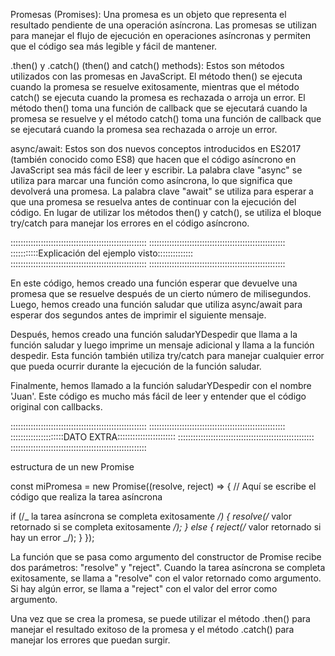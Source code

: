 Promesas (Promises): Una promesa es un objeto que representa el resultado pendiente de una operación asíncrona. Las promesas se utilizan para manejar el flujo de ejecución en operaciones asíncronas y permiten que el código sea más legible y fácil de mantener.

.then() y .catch() (then() and catch() methods): Estos son métodos utilizados con las promesas en JavaScript. El método then() se ejecuta cuando la promesa se resuelve exitosamente, mientras que el método catch() se ejecuta cuando la promesa es rechazada o arroja un error. El método then() toma una función de callback que se ejecutará cuando la promesa se resuelve y el método catch() toma una función de callback que se ejecutará cuando la promesa sea rechazada o arroje un error.

async/await: Estos son dos nuevos conceptos introducidos en ES2017 (también conocido como ES8) que hacen que el código asíncrono en JavaScript sea más fácil de leer y escribir. La palabra clave "async" se utiliza para marcar una función como asíncrona, lo que significa que devolverá una promesa. La palabra clave "await" se utiliza para esperar a que una promesa se resuelva antes de continuar con la ejecución del código. En lugar de utilizar los métodos then() y catch(), se utiliza el bloque try/catch para manejar los errores en el código asíncrono.

::::::::::::::::::::::::::::::::::::::::::::::::::::::
::::::::::::::::::::::::::::::::::::::::::::::::::::::
:::::::::::Explicación del ejemplo visto::::::::::::::
::::::::::::::::::::::::::::::::::::::::::::::::::::::
::::::::::::::::::::::::::::::::::::::::::::::::::::::

En este código, hemos creado una función esperar que devuelve una promesa que se resuelve después de un cierto número de milisegundos. Luego, hemos creado una función saludar que utiliza async/await para esperar dos segundos antes de imprimir el siguiente mensaje.

Después, hemos creado una función saludarYDespedir que llama a la función saludar y luego imprime un mensaje adicional y llama a la función despedir. Esta función también utiliza try/catch para manejar cualquier error que pueda ocurrir durante la ejecución de la función saludar.

Finalmente, hemos llamado a la función saludarYDespedir con el nombre 'Juan'. Este código es mucho más fácil de leer y entender que el código original con callbacks.

::::::::::::::::::::::::::::::::::::::::::::::::::::::
::::::::::::::::::::::::::::::::::::::::::::::::::::::
:::::::::::::::::::::DATO EXTRA:::::::::::::::::::::::
::::::::::::::::::::::::::::::::::::::::::::::::::::::
::::::::::::::::::::::::::::::::::::::::::::::::::::::

estructura de un new Promise

const miPromesa = new Promise((resolve, reject) => {
// Aquí se escribe el código que realiza la tarea asíncrona

if (/_ la tarea asíncrona se completa exitosamente _/) {
resolve(/_ valor retornado si se completa exitosamente _/);
} else {
reject(/_ valor retornado si hay un error _/);
}
});

La función que se pasa como argumento del constructor de Promise recibe dos parámetros: "resolve" y "reject". Cuando la tarea asíncrona se completa exitosamente, se llama a "resolve" con el valor retornado como argumento. Si hay algún error, se llama a "reject" con el valor del error como argumento.

Una vez que se crea la promesa, se puede utilizar el método .then() para manejar el resultado exitoso de la promesa y el método .catch() para manejar los errores que puedan surgir.
